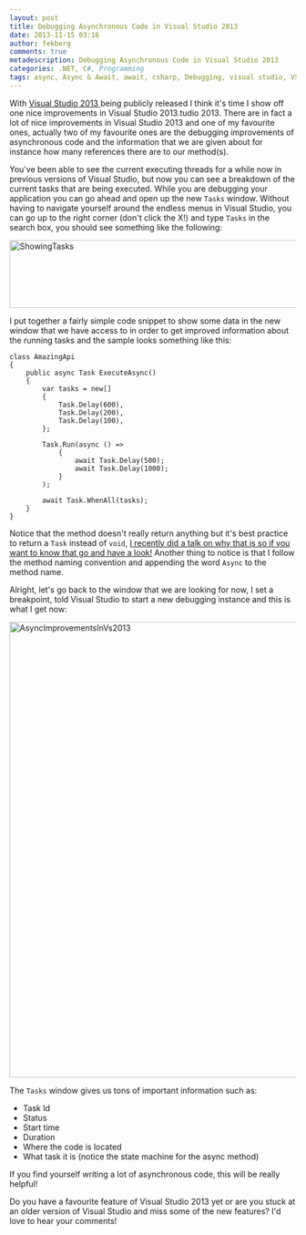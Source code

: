 ```yaml
---
layout: post
title: Debugging Asynchronous Code in Visual Studio 2013
date: 2013-11-15 03:16
author: fekberg
comments: true
metadescription: Debugging Asynchronous Code in Visual Studio 2013
categories: .NET, C#, Programming
tags: async, Async & Await, await, csharp, Debugging, visual studio, VS2013
---
```

With <a href="http://www.visualstudio.com/en-us" target="_blank">Visual Studio 2013 </a>being publicly released I think it's time I show off one nice improvements in Visual Studio 2013.tudio 2013. There are in fact a lot of nice improvements in Visual Studio 2013 and one of my favourite ones, actually two of my favourite ones are the debugging improvements of asynchronous code and the information that we are given about for instance how many references there are to our method(s).<!--excerpt-->

You've been able to see the current executing threads for a while now in previous versions of Visual Studio, but now you can see a breakdown of the current tasks that are being executed. While you are debugging your application you can go ahead and open up the new `Tasks` window. Without having to navigate yourself around the endless menus in Visual Studio, you can go up to the right corner (don't click the X!) and type `Tasks` in the search box, you should see something like the following:

<img src="http://cdn.filipekberg.se/fekberg-blog/wp-content/uploads/2013/11/ShowingTasks.png" alt="ShowingTasks" width="608" height="119" class="alignnone size-full wp-image-2135" />

I put together a fairly simple code snippet to show some data in the new window that we have access to in order to get improved information about the running tasks and the sample looks something like this:

    class AmazingApi
    {
        public async Task ExecuteAsync()
        {
            var tasks = new[]
            {
                Task.Delay(600),
                Task.Delay(200),
                Task.Delay(100),
            };

            Task.Run(async () =>
                {
                    await Task.Delay(500);
                    await Task.Delay(1000);
                }
            );

            await Task.WhenAll(tasks);
        }
    }

Notice that the method doesn't really return anything but it's best practice to return a `Task` instead of `void`, <a href="http://cdn.filipekberg.se/2013/10/29/advanced-async-talk-alt-net/" target="_blank">I recently did a talk on why that is so if you want to know that go and have a look!</a> Another thing to notice is that I follow the method naming convention and appending the word `Async` to the method name.

Alright, let's go back to the window that we are looking for now, I set a breakpoint, told Visual Studio to start a new debugging instance and this is what I get now:

<img src="http://cdn.filipekberg.se/fekberg-blog/wp-content/uploads/2013/11/AsyncImprovementsInVs2013.png" alt="AsyncImprovementsInVs2013" width="800" class="alignnone size-full wp-image-2136" />

The `Tasks` window gives us tons of important information such as:

<ul>
<li>Task Id</li>
<li>Status</li>
<li>Start time</li>
<li>Duration</li>
<li>Where the code is located</li>
<li>What task it is (notice the state machine for the async method)</li>
</ul>

If you find yourself writing a lot of asynchronous code, this will be really helpful! 

Do you have a favourite feature of Visual Studio 2013 yet or are you stuck at an older version of Visual Studio and miss some of the new features? I'd love to hear your comments!
